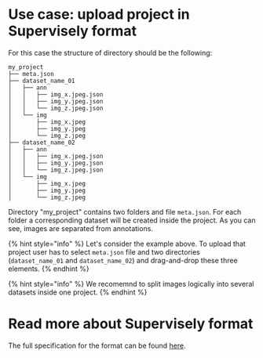 # Use case: upload project in Supervisely format

For this case the structure of directory should be the following:

```
my_project
├── meta.json
├── dataset_name_01
│   ├── ann
│   │   ├── img_x.jpeg.json
│   │   ├── img_y.jpeg.json
│   │   └── img_z.jpeg.json
│   └── img
│       ├── img_x.jpeg
│       ├── img_y.jpeg
│       └── img_z.jpeg
├── dataset_name_02
│   ├── ann
│   │   ├── img_x.jpeg.json
│   │   ├── img_y.jpeg.json
│   │   └── img_z.jpeg.json
│   └── img
│       ├── img_x.jpeg
│       ├── img_y.jpeg
│       └── img_z.jpeg
```

Directory "my_project" contains two folders and file `meta.json`. For each folder a corresponding dataset will be created inside the project. As you can see, images are separated from annotations.

{% hint style="info" %}
Let's consider the example above. To upload that project user has to select `meta.json` file and two directories (`dataset_name_01` and `dataset_name_02`) and drag-and-drop these three elements.
{% endhint %}

{% hint style="info" %}
We recomemnd to split images logically into several datasets inside one project.
{% endhint %}

# Read more about Supervisely format

The full specification for the format can be found [here](../../data-organization/Annotation-JSON-format/00_ann_format_navi.md).
